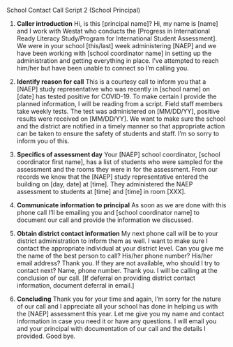School Contact Call Script 2 (School Principal)

1.	**Caller introduction**
Hi, is this [principal name]?  Hi, my name is [name] and I work with Westat who conducts the [Progress in International Ready Literacy Study/Program for International Student Assessment]. We were in your school [this/last] week administering [NAEP] and we have been working with [school coordinator name] in setting up the administration and getting everything in place. I’ve attempted to reach him/her but have been unable to connect so I’m calling you.   

2.	**Identify reason for call** 
This is a courtesy call to inform you that a [NAEP] study representative who was recently in [school name] on [date] has tested positive for COVID-19. To make certain I provide the planned information, I will be reading from a script. 
Field staff members take weekly tests. The test was administered on [MM/DD/YY], positive results were received on [MM/DD/YY].  We want to make sure the school and the district are notified in a timely manner so that appropriate action can be taken to ensure the safety of students and staff. I’m so sorry to inform you of this.  

3.	**Specifics of assessment day**
Your [NAEP] school coordinator, [school coordinator first name], has a list of students who were sampled for the assessment and the rooms they were in for the assessment.  From our records we know that the [NAEP] study representative entered the building on [day, date] at [time]. They administered the NAEP assessment to students at [time] and [time] in room [XXX].

4.	**Communicate information to principal**
As soon as we are done with this phone call I’ll be emailing you and [school coordinator name] to document our call and provide the information we discussed.

5.	**Obtain district contact information**
My next phone call will be to your district administration to inform them as well.  I want to make sure I contact the appropriate individual at your district level.  Can you give me the name of the best person to call?  His/her phone number?  His/her email address?  Thank you.  If they are not available, who should I try to contact next?  Name, phone number.  Thank you.  I will be calling at the conclusion of our call.  [If deferral on providing district contact information, document deferral in email.]

6.	**Concluding**
Thank you for your time and again, I’m sorry for the nature of our call and I appreciate all your school has done in helping us with the [NAEP] assessment this year.  Let me give you my name and contact information in case you need it or have any questions.  I will email you and your principal with documentation of our call and the details I provided.   Good bye.
